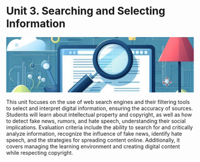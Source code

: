 # Unit 3. Searching and Selecting Information

<img class="header" src="../images/ud3_ict1.jpeg"/>

This unit focuses on the use of web search engines and their filtering tools to select and interpret digital information, ensuring the accuracy of sources. Students will learn about intellectual property and copyright, as well as how to detect fake news, rumors, and hate speech, understanding their social implications. Evaluation criteria include the ability to search for and critically analyze information, recognize the influence of fake news, identify hate speech, and the strategies for spreading content online. Additionally, it covers managing the learning environment and creating digital content while respecting copyright.
